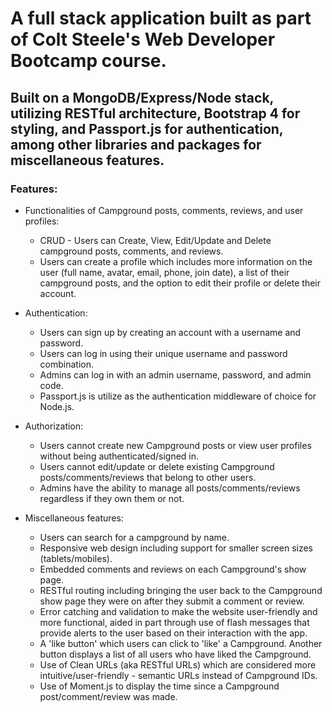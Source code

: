 # A full stack application built as part of Colt Steele's Web Developer Bootcamp course.

## Built on a MongoDB/Express/Node stack, utilizing RESTful architecture, Bootstrap 4 for styling, and Passport.js for authentication, among other libraries and packages for miscellaneous features.

### Features:

* Functionalities of Campground posts, comments, reviews, and user profiles:
   * CRUD - Users can Create, View, Edit/Update and Delete campground posts, comments, and reviews.
   * Users can create a profile which includes more information on the user (full name, avatar, email, phone, join date), a list of their campground posts, and the option to edit their profile or delete their account.

* Authentication:
   * Users can sign up by creating an account with a username and password.
   * Users can log in using their unique username and password combination.
   * Admins can log in with an admin username, password, and admin code.
   * Passport.js is utilize as the authentication middleware of choice for Node.js.

* Authorization:
   * Users cannot create new Campground posts or view user profiles without being authenticated/signed in.
   * Users cannot edit/update or delete existing Campground posts/comments/reviews that belong to other users.
   * Admins have the ability to manage all posts/comments/reviews regardless if they own them or not.

* Miscellaneous features:
   * Users can search for a campground by name.
   * Responsive web design including support for smaller screen sizes (tablets/mobiles).
   * Embedded comments and reviews on each Campground's show page.
   * RESTful routing including bringing the user back to the Campground show page they were on after they submit a comment or review.
   * Error catching and validation to make the website user-friendly and more functional, aided in part through use of flash messages that provide alerts to the user based on their interaction with the app.
   * A 'like button' which users can click to 'like' a Campground. Another button displays a list of all users who have liked the Campground.
   * Use of Clean URLs (aka RESTful URLs) which are considered more intuitive/user-friendly - semantic URLs instead of Campground IDs.
   * Use of Moment.js to display the time since a Campground post/comment/review was made.
